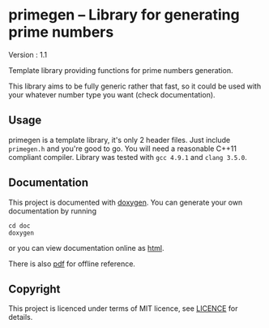 primegen – Library for generating prime numbers
===============================================

Version
:   1.1

Template library providing functions for prime numbers generation.

This library aims to be fully generic rather that fast, so it could be used
with your whatever number type you want (check documentation).

Usage
-----

primegen is a template library, it's only 2 header files. Just include
`primegen.h` and you're good to go. You will need a reasonable C++11 compliant
compiler. Library was tested with `gcc 4.9.1` and `clang 3.5.0`.

Documentation
-------------

This project is documented with [doxygen](http://github.com/doxygen/doxygen).
You can generate your own documentation by running

	cd doc
	doxygen

or you can view documentation online as [html](http://hrnr.github.io/primegen).

There is also [pdf](http://hrnr.github.io/primegen/doc/latex/refman.pdf) for
offline reference.

Copyright
---------

This project is licenced under terms of MIT licence, see [LICENCE](LICENCE)
for details.
